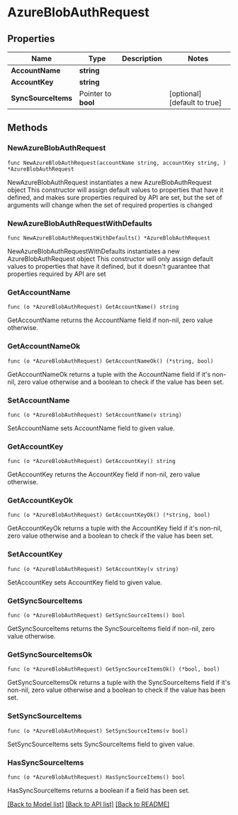 # AzureBlobAuthRequest

## Properties

Name | Type | Description | Notes
------------ | ------------- | ------------- | -------------
**AccountName** | **string** |  | 
**AccountKey** | **string** |  | 
**SyncSourceItems** | Pointer to **bool** |  | [optional] [default to true]

## Methods

### NewAzureBlobAuthRequest

`func NewAzureBlobAuthRequest(accountName string, accountKey string, ) *AzureBlobAuthRequest`

NewAzureBlobAuthRequest instantiates a new AzureBlobAuthRequest object
This constructor will assign default values to properties that have it defined,
and makes sure properties required by API are set, but the set of arguments
will change when the set of required properties is changed

### NewAzureBlobAuthRequestWithDefaults

`func NewAzureBlobAuthRequestWithDefaults() *AzureBlobAuthRequest`

NewAzureBlobAuthRequestWithDefaults instantiates a new AzureBlobAuthRequest object
This constructor will only assign default values to properties that have it defined,
but it doesn't guarantee that properties required by API are set

### GetAccountName

`func (o *AzureBlobAuthRequest) GetAccountName() string`

GetAccountName returns the AccountName field if non-nil, zero value otherwise.

### GetAccountNameOk

`func (o *AzureBlobAuthRequest) GetAccountNameOk() (*string, bool)`

GetAccountNameOk returns a tuple with the AccountName field if it's non-nil, zero value otherwise
and a boolean to check if the value has been set.

### SetAccountName

`func (o *AzureBlobAuthRequest) SetAccountName(v string)`

SetAccountName sets AccountName field to given value.


### GetAccountKey

`func (o *AzureBlobAuthRequest) GetAccountKey() string`

GetAccountKey returns the AccountKey field if non-nil, zero value otherwise.

### GetAccountKeyOk

`func (o *AzureBlobAuthRequest) GetAccountKeyOk() (*string, bool)`

GetAccountKeyOk returns a tuple with the AccountKey field if it's non-nil, zero value otherwise
and a boolean to check if the value has been set.

### SetAccountKey

`func (o *AzureBlobAuthRequest) SetAccountKey(v string)`

SetAccountKey sets AccountKey field to given value.


### GetSyncSourceItems

`func (o *AzureBlobAuthRequest) GetSyncSourceItems() bool`

GetSyncSourceItems returns the SyncSourceItems field if non-nil, zero value otherwise.

### GetSyncSourceItemsOk

`func (o *AzureBlobAuthRequest) GetSyncSourceItemsOk() (*bool, bool)`

GetSyncSourceItemsOk returns a tuple with the SyncSourceItems field if it's non-nil, zero value otherwise
and a boolean to check if the value has been set.

### SetSyncSourceItems

`func (o *AzureBlobAuthRequest) SetSyncSourceItems(v bool)`

SetSyncSourceItems sets SyncSourceItems field to given value.

### HasSyncSourceItems

`func (o *AzureBlobAuthRequest) HasSyncSourceItems() bool`

HasSyncSourceItems returns a boolean if a field has been set.


[[Back to Model list]](../README.md#documentation-for-models) [[Back to API list]](../README.md#documentation-for-api-endpoints) [[Back to README]](../README.md)


